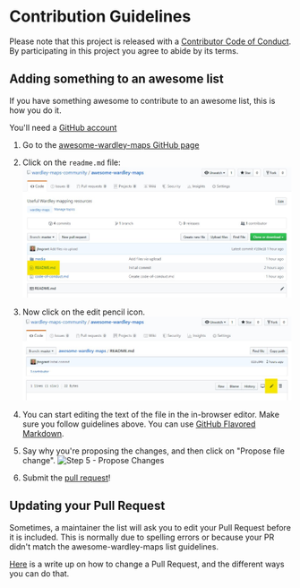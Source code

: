 # Contribution Guidelines

Please note that this project is released with a [Contributor Code of Conduct](code-of-conduct.md). By participating in this project you agree to abide by its terms.

## Adding something to an awesome list

If you have something awesome to contribute to an awesome list, this is how you do it.

You'll need a [GitHub account](https://github.com/join)

1. Go to the [awesome-wardley-maps GitHub page](https://github.com/wardley-maps-community/awesome-wardley-maps)

2. Click on the `readme.md` file: ![Step 2 Click on Readme.md](media/click-readme.md.jpg)

3. Now click on the edit pencil icon. ![Step 3 - Click on Edit](media/click-edit-pencil-icon.jpg)

4. You can start editing the text of the file in the in-browser editor. Make sure you follow guidelines above. You can use [GitHub Flavored Markdown](https://help.github.com/articles/github-flavored-markdown/).

5. Say why you're proposing the changes, and then click on "Propose file change". ![Step 5 - Propose Changes](https://cloud.githubusercontent.com/assets/170270/9402937/7dd0652a-480c-11e5-9138-bd14244593d5.png)

6. Submit the [pull request](https://help.github.com/en/articles/about-pull-requests)!

## Updating your Pull Request

Sometimes, a maintainer the list will ask you to edit your Pull Request before it is included. This is normally due to spelling errors or because your PR didn't match the awesome-wardley-maps list guidelines.

[Here](https://github.com/RichardLitt/knowledge/blob/master/github/amending-a-commit-guide.md) is a write up on how to change a Pull Request, and the different ways you can do that.

